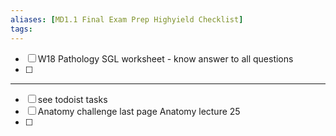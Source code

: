 ```yaml
---
aliases: [MD1.1 Final Exam Prep Highyield Checklist]
tags: 
---
```



- [ ] W18 Pathology SGL worksheet - know answer to all questions
- [ ] 


---
- [ ] see todoist tasks
- [ ] Anatomy challenge last page Anatomy lecture 25
- [ ] 